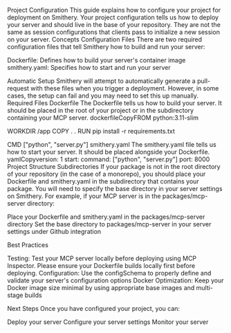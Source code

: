 Project Configuration
This guide explains how to configure your project for deployment on Smithery. Your project configuration tells us how to deploy your server and should live in the base of your repository. They are not the same as session configurations that clients pass to initialize a new session on your server.
Concepts
Configuration Files
There are two required configuration files that tell Smithery how to build and run your server:

Dockerfile: Defines how to build your server's container image
smithery.yaml: Specifies how to start and run your server

Automatic Setup
Smithery will attempt to automatically generate a pull-request with these files when you trigger a deployment. However, in some cases, the setup can fail and you may need to set this up manually.
Required Files
Dockerfile
The Dockerfile tells us how to build your server. It should be placed in the root of your project or in the subdirectory containing your MCP server.
dockerfileCopyFROM python:3.11-slim

WORKDIR /app
COPY . .
RUN pip install -r requirements.txt

CMD ["python", "server.py"]
smithery.yaml
The smithery.yaml file tells us how to start your server. It should be placed alongside your Dockerfile.
yamlCopyversion: 1
start:
  command: ["python", "server.py"]
  port: 8000
Project Structure
Subdirectories
If your package is not in the root directory of your repository (in the case of a monorepo), you should place your Dockerfile and smithery.yaml in the subdirectory that contains your package. You will need to specify the base directory in your server settings on Smithery.
For example, if your MCP server is in the packages/mcp-server directory:

Place your Dockerfile and smithery.yaml in the packages/mcp-server directory
Set the base directory to packages/mcp-server in your server settings under Github integration

Best Practices

Testing: Test your MCP server locally before deploying using MCP Inspector. Please ensure your Dockerfile builds locally first before deploying.
Configuration: Use the configSchema to properly define and validate your server's configuration options
Docker Optimization: Keep your Docker image size minimal by using appropriate base images and multi-stage builds

Next Steps
Once you have configured your project, you can:

Deploy your server
Configure your server settings
Monitor your server
